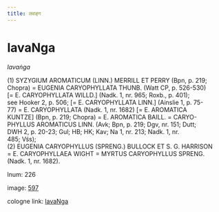 ```yaml
---
title: लवङ्ग
---
```


# lavaNga

<i>lavaṅga</i>  <div n="P" />(1) <bot>SYZYGIUM AROMATICUM (LINN.) MERRILL ET PERRY</bot> (Bpn, p. 219; <div n="lb" />Chopra) = <bot>EUGENIA CARYOPHYLLATA THUNB.</bot> (Watt CP, p. 526-530) <div n="lb" />[= <bot>E. CARYOPHYLLATA WILLD.</bot>] (Nadk. 1, nr. 965; Roxb., p. 401); <div n="lb" />see Hooker 2, p. 506; [= <bot>E. CARYOPHYLLATA LINN.</bot>] (Ainslie 1, p. 75- <div n="lb" />77) = <bot>E. CARYOPHYLLATA</bot> (Nadk. 1, nr. 1682) [= <bot>E. AROMATICA <div n="lb" />KUNTZE</bot>] (Bpn, p. 219; Chopra) = <bot>E. AROMATICA BAILL.</bot> = <bot>CARYO- <div n="lb" />PHYLLUS AROMATICUS LINN.</bot> (Avk; Bpn, p. 219; Dgv, nr. 151; Dutt; <div n="lb" />DWH 2, p. 20-23; Gul; HB; HK; Kav; Na 1, nr. 213; Nadk. 1, nr. <div n="lb" />485; Vśs); <div n="P" />(2) <bot>EUGENIA CARYOPHYLLUS (SPRENG.) BULLOCK ET S. G. HARRISON</bot> <div n="lb" />= <bot>E. CARYOPHYLLAEA WIGHT</bot> = <bot>MYRTUS CARYOPHYLLUS SPRENG.</bot> <div n="lb" />(Nadk. 1, nr. 1682).

lnum: 226

image: [597](https://www.sanskrit-lexicon.uni-koeln.de/scans/csl-apidev/servepdf.php?dict=snp&page=597)

cologne link: [lavaNga](https://sanskrit-lexicon.uni-koeln.de/scans/csl-apidev/getword.php?dict=snp&key=lavaNga)

